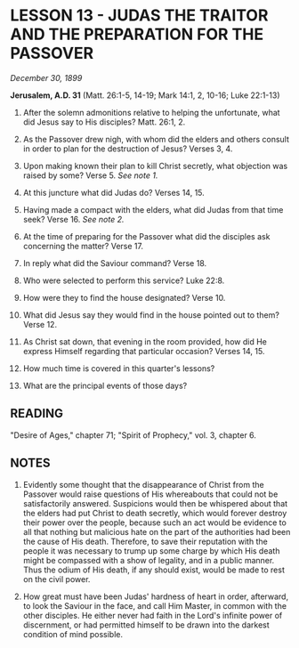 # LESSON 13 - JUDAS THE TRAITOR AND THE PREPARATION FOR THE PASSOVER

*December 30, 1899*

**Jerusalem, A.D. 31**
(Matt. 26:1-5, 14-19; Mark 14:1, 2, 10-16; Luke 22:1-13)

1. After the solemn admonitions relative to helping the unfortunate, what did Jesus say to His disciples? Matt. 26:1, 2.

2. As the Passover drew nigh, with whom did the elders and others consult in order to plan for the destruction of Jesus? Verses 3, 4.

3. Upon making known their plan to kill Christ secretly, what objection was raised by some? Verse 5. *See note 1.*

4. At this juncture what did Judas do? Verses 14, 15.

5. Having made a compact with the elders, what did Judas from that time seek? Verse 16. *See note 2.*

6. At the time of preparing for the Passover what did the disciples ask concerning the matter? Verse 17.

7. In reply what did the Saviour command? Verse 18.

8. Who were selected to perform this service? Luke 22:8.

9. How were they to find the house designated? Verse 10.

10. What did Jesus say they would find in the house pointed out to them? Verse 12.

11. As Christ sat down, that evening in the room provided, how did He express Himself regarding that particular occasion? Verses 14, 15.

12. How much time is covered in this quarter's lessons?

13. What are the principal events of those days?

## READING
"Desire of Ages," chapter 71; "Spirit of Prophecy," vol. 3, chapter 6.

## NOTES

1. Evidently some thought that the disappearance of Christ from the Passover would raise questions of His whereabouts that could not be satisfactorily answered. Suspicions would then be whispered about that the elders had put Christ to death secretly, which would forever destroy their power over the people, because such an act would be evidence to all that nothing but malicious hate on the part of the authorities had been the cause of His death. Therefore, to save their reputation with the people it was necessary to trump up some charge by which His death might be compassed with a show of legality, and in a public manner. Thus the odium of His death, if any should exist, would be made to rest on the civil power.

2. How great must have been Judas' hardness of heart in order, afterward, to look the Saviour in the face, and call Him Master, in common with the other disciples. He either never had faith in the Lord's infinite power of discernment, or had permitted himself to be drawn into the darkest condition of mind possible.